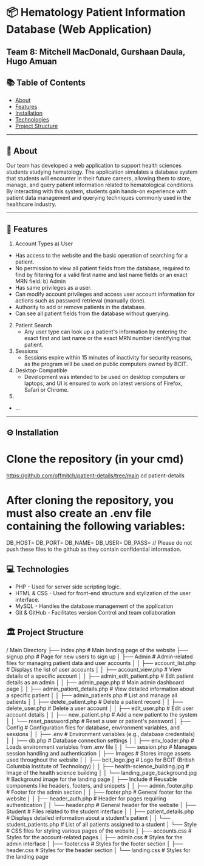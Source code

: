# 📦 Hematology Patient Information Database (Web Application)
Team 8: Mitchell MacDonald, Gurshaan Daula, Hugo Amuan
---

## 📚 Table of Contents

- [About](##about)
- [Features](#features)
- [Installation](#installation)
- [Technologies](#technologies)
- [Project Structure](#project_structure)

---

## 🧠 About

Our team has developed a web application to support health sciences students studying hematology. The application simulates a database system that students will encounter in their future careers, allowing them to store, manage, and query patient information related to hematological conditions. By interacting with this system, students gain hands-on experience with patient data management and querying techniques commonly used in the healthcare industry.

---

## 🚀 Features

1. Account Types
a) User
  - Has access to the website and the basic operation of searching for a patient.
  - No permission to view all patient fields from the database, required to find by filtering for a valid first name and last name fields or an exact MRN field.
b) Admin
  - Has same privileges as a user.
  - Can modify account privileges and access user account information for actions such as password retrieval (manually done).
  - Authority to add or remove patients in the database.
  - Can see all patient fields from the database without querying.

2. Patient Search
   - Any user type can look up a patient's information by entering the exact first and last name or the exact MRN number identifying that patient.
3. Sessions
   - Sessions expire within 15 minutes of inactivity for security reasons, as the program will be used on public computers owned by BCIT.
4. Desktop-Compatible
   - Development was intended to be used on desktop computers or laptops, and UI is ensured to work on latest versions of Firefox, Safari or Chrome.
5. 
- ...

---


## ⚙️ Installation

# Clone the repository (in your cmd)
https://github.com/offmitch/patient-details/tree/main
cd patient-details

# After cloning the repository, you must also create an .env file containing the following variables:
DB_HOST=
DB_PORT=
DB_NAME=
DB_USER=
DB_PASS=
// Please do not push these files to the github as they contain confidential information.


## 💻 Technologies
* PHP - Used for server side scripting logic.
* HTML & CSS - Used for front-end structure and stylization of the user interface.
* MySQL - Handles the database management of the application
* Git & GitHub - Facilitates version Control and team collaboration


## 🏛️ Project Structure
/ Main Directory
├── index.php                 # Main landing page of the website
├── signup.php                # Page for new users to sign up
│   ├── Admin                 # Admin-related files for managing patient data and user accounts
│   │   ├── account_list.php  # Displays the list of user accounts
│   │   ├── account_view.php  # View details of a specific account
│   │   ├── admin_edit_patient.php  # Edit patient details as an admin
│   │   ├── admin_page.php    # Main admin dashboard page
│   │   ├── admin_patient_details.php  # View detailed information about a specific patient
│   │   ├── admin_patients.php  # List and manage all patients
│   │   ├── delete_patient.php   # Delete a patient record
│   │   ├── delete_user.php     # Delete a user account
│   │   ├── edit_user.php       # Edit user account details
│   │   ├── new_patient.php     # Add a new patient to the system
│   │   └── reset_password.php  # Reset a user or patient's password
│   ├── Config                 # Configuration files for database, environment variables, and sessions
│   │   ├── .env               # Environment variables (e.g., database credentials)
│   │   ├── db.php             # Database connection settings
│   │   ├── env_loader.php     # Loads environment variables from .env file
│   │   └── session.php        # Manages session handling and authentication
│   ├── Images                 # Stores image assets used throughout the website
│   │   ├── bcit_logo.jpg      # Logo for BCIT (British Columbia Institute of Technology)
│   │   ├── health-science_building.jpg  # Image of the health science building
│   │   └── landing_page_background.jpg  # Background image for the landing page
│   ├── Include                # Reusable components like headers, footers, and snippets
│   │   ├── admin_footer.php   # Footer for the admin section
│   │   ├── footer.php         # General footer for the website
│   │   ├── header_auth.php    # Header for pages requiring authentication
│   │   └── header.php         # General header for the website
│   ├── Student                # Files related to the student interface
│   │   ├── patient_details.php  # Displays detailed information about a student's patient
│   │   └── student_patients.php  # List of all patients assigned to a student
│   └── Style                  # CSS files for styling various pages of the website
│       ├── accounts.css       # Styles for the account-related pages
│       ├── admin.css          # Styles for the admin interface
│       ├── footer.css         # Styles for the footer section
│       ├── header.css         # Styles for the header section
│       └── landing.css        # Styles for the landing page



